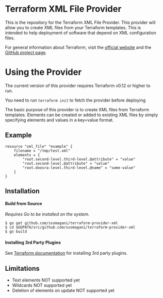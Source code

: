 # Terraform XML File Provider
This is the repository for the Terraform XML File Provider. This provider will allow you to create XML files from your Terraform templates. This is intended to help deployment of software that depend on XML configuration files.

For general information about Terraform, visit the [official website][3] and the
[GitHub project page][4].

[3]: https://terraform.io/
[4]: https://github.com/hashicorp/terraform

# Using the Provider
The current version of this provider requires Terraform v0.12 or higher to run.

You need to run `terraform init` to fetch the provider before deploying

The basic purpose of this provider is to create XML files from Terraform templates. Elements can be created or added to existing XML files by simply specifying elements and values in a key=value format.

## Example
```hcl
resource "xml_file" "example" {
    filename = "/tmp/test.xml"
    elements = {
        "root.second-level.third-level.@attribute" = "value"
        "root.second-level.@attribute" = "value"
        "root.doosra-level.third-level.@name" = "some-value"
    }
}
```

## Installation
#### Build from Source

_Requires Go to be installed on the system._

```
$ go get github.com/ssomagani/terraform-provider-xml
$ cd $GOPATH/src/github.com/ssomagani/terraform-provider-xml
$ go build
```
#### Installing 3rd Party Plugins

See [Terraform documentation](https://www.terraform.io/docs/configuration/providers.html#third-party-plugins) for installing 3rd party plugins.

## Limitations
* Text elements NOT supported yet
* Wildcards NOT supported yet
* Deletion of elements on update NOT supported yet
